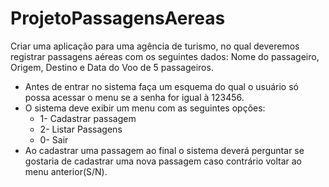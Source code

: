 # ProjetoPassagensAereas
Criar uma aplicação para uma agência de turismo, no qual deveremos registrar passagens aéreas com os seguintes dados: Nome do passageiro, Origem, Destino e Data do Voo de 5 passageiros.

- Antes de entrar no sistema faça um esquema do qual o usuário só possa acessar o menu se a senha for igual à 123456.
- O sistema deve exibir um menu com as seguintes opções:
    - 1-	Cadastrar passagem
    - 2-	Listar Passagens
    - 0-	Sair
- Ao cadastrar uma passagem ao final o sistema deverá perguntar se gostaria de cadastrar uma nova passagem caso contrário voltar ao menu anterior(S/N).